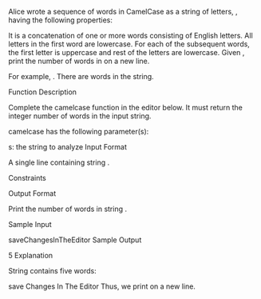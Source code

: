 Alice wrote a sequence of words in CamelCase as a string of letters, , having the following properties:

It is a concatenation of one or more words consisting of English letters.
All letters in the first word are lowercase.
For each of the subsequent words, the first letter is uppercase and rest of the letters are lowercase.
Given , print the number of words in  on a new line.

For example, . There are  words in the string.

Function Description

Complete the camelcase function in the editor below. It must return the integer number of words in the input string.

camelcase has the following parameter(s):

s: the string to analyze
Input Format

A single line containing string .

Constraints

Output Format

Print the number of words in string .

Sample Input

saveChangesInTheEditor
Sample Output

5
Explanation

String  contains five words:

save
Changes
In
The
Editor
Thus, we print  on a new line.
